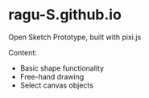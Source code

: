 # ragu-S.github.io

Open Sketch Prototype, built with pixi.js

Content:
  - Basic shape functionality
  - Free-hand drawing
  - Select canvas objects

